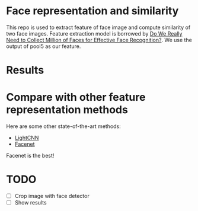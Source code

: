 # Face representation and similarity

This repo is used to extract feature of face image and compute similarity of two face images.
Feature extraction model is borrowed by [Do We Really Need to Collect Million of Faces for Effective Face Recognition?](https://talhassner.github.io/home/publication/2016_ECCV_1). We use the output of pool5 as our feature.

# Results


# Compare with other feature representation methods
Here are some other state-of-the-art methods:
- [LightCNN](https://github.com/AlfredXiangWu/LightCNN)
- [Facenet](https://github.com/davidsandberg/facenet)

Facenet is the best!


# TODO
- [ ] Crop image with face detector
- [ ] Show results

